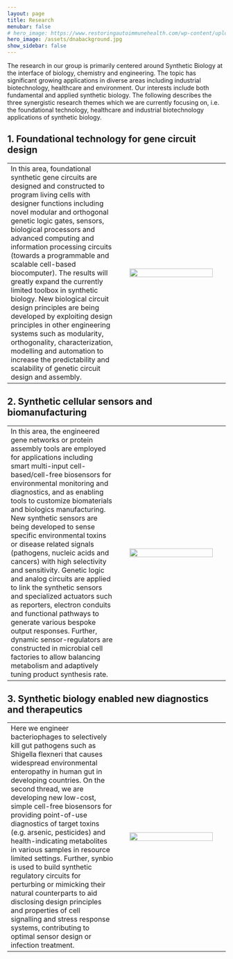 ```yaml
---
layout: page
title: Research
menubar: false
# hero_image: https://www.restoringautoimmunehealth.com/wp-content/uploads/2019/01/DNA-image-1080x640.jpg
hero_image: /assets/dnabackground.jpg
show_sidebar: false
---
```



The research in our group is primarily centered around Synthetic Biology at the interface of biology, chemistry and engineering. The topic has significant growing applications in diverse areas including industrial biotechnology, healthcare and environment. Our interests include both fundamental and applied synthetic biology. The following describes the three synergistic research themes which we are currently focusing on, i.e. the foundational technology, healthcare and industrial biotechnology applications of synthetic biology. 



## 1. Foundational technology for gene circuit design

<table>
<tr>
<td width="50%">
In this area, foundational synthetic gene circuits are designed and constructed to program living cells with designer functions including novel modular and orthogonal genetic logic gates, sensors, biological processors and advanced computing and information processing circuits (towards a programmable and scalable cell-based biocomputer). The results will greatly expand the currently limited toolbox in synthetic biology. New biological circuit design principles are being developed by exploiting design principles in other engineering systems such as modularity, orthogonality, characterization, modelling and automation to increase the predictability and scalability of genetic circuit design and assembly.
</td>
<td width="50%">
<center><img alt="" src="../assets/er1.png" style=" width:90%"></center>
</td>
</tr>
</table>

## 2. Synthetic cellular sensors and biomanufacturing 

<table>
<tr>
<td width="50%">
In this area, the engineered gene networks or protein assembly tools are employed for applications including smart multi-input cell-based/cell-free biosensors for environmental monitoring and diagnostics, and as enabling tools to customize biomaterials and biologics manufacturing. New synthetic sensors are being developed to sense specific environmental toxins or disease related signals (pathogens, nucleic acids and cancers) with high selectivity and sensitivity. Genetic logic and analog circuits are applied to link the synthetic sensors and specialized actuators such as reporters, electron conduits and functional pathways to generate various bespoke output responses. Further, dynamic sensor-regulators are constructed in microbial cell factories to allow balancing metabolism and adaptively tuning product synthesis rate.
</td>
<td width="50%">
<center><img alt="" src="../assets/er2.png" style=" width:90%"></center>
</td>
</tr>
</table>

## 3. Synthetic biology enabled new diagnostics and therapeutics 
<table>
<tr>
<td width="50%">
Here we engineer bacteriophages to selectively kill gut pathogens such as Shigella flexneri that causes widespread environmental enteropathy in human gut in developing countries. On the second thread, we are developing new low-cost, simple cell-free biosensors for providing point-of-use diagnostics of target toxins (e.g. arsenic, pesticides) and health-indicating metabolites in various samples in resource limited settings. Further, synbio is used to build synthetic regulatory circuits for perturbing or mimicking their natural counterparts to aid disclosing design principles and properties of cell signalling and stress response systems, contributing to optimal sensor design or infection treatment.

</td>
<td width="50%">
<center><img alt="" src="../assets/er3.png" style=" width:90%"></center>
</td>
</tr>
</table>

